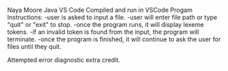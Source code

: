 Naya Moore
Java
VS Code
Compiled and run in VSCode 
Progam Instructions:
-user is asked to input a file.
-user will enter file path or type "quit" or "exit" to stop.
-once the program runs, it will display lexeme tokens.
-if an invalid token is found from the input, the program will terminate.
-once the program is finished, it will continue to ask the user for files until they quit.

Attempted error diagnostic extra credit.